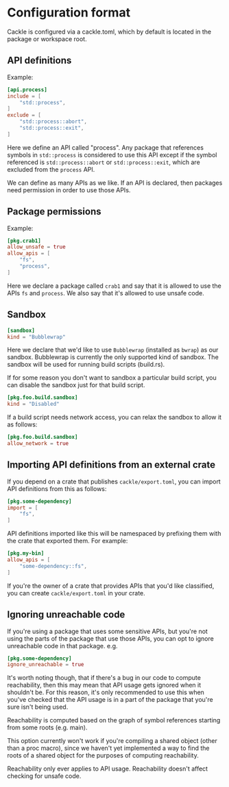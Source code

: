 # Configuration format

Cackle is configured via a cackle.toml, which by default is located in the package or workspace
root.

## API definitions

Example:

```toml
[api.process]
include = [
    "std::process",
]
exclude = [
    "std::process::abort",
    "std::process::exit",
]
```

Here we define an API called "process". Any package that references symbols in `std::process` is
considered to use this API except if the symbol referenced is `std::process::abort` or
`std::process::exit`, which are excluded from the `process` API.

We can define as many APIs as we like. If an API is declared, then packages need permission in order
to use those APIs.

## Package permissions

Example:

```toml
[pkg.crab1]
allow_unsafe = true
allow_apis = [
    "fs",
    "process",
]
```

Here we declare a package called `crab1` and say that it is allowed to use the APIs `fs` and
`process`. We also say that it's allowed to use unsafe code.

## Sandbox

```toml
[sandbox]
kind = "Bubblewrap"
```

Here we declare that we'd like to use `Bubblewrap` (installed as `bwrap`) as our sandbox. Bubblewrap
is currently the only supported kind of sandbox. The sandbox will be used for running build scripts
(build.rs).

If for some reason you don't want to sandbox a particular build script, you can disable the sandbox
just for that build script.

```toml
[pkg.foo.build.sandbox]
kind = "Disabled"
```

If a build script needs network access, you can relax the sandbox to allow it as follows:

```toml
[pkg.foo.build.sandbox]
allow_network = true
```

## Importing API definitions from an external crate

If you depend on a crate that publishes `cackle/export.toml`, you can import API definitions from
this as follows:

```toml
[pkg.some-dependency]
import = [
    "fs",
]
```

API definitions imported like this will be namespaced by prefixing them with the crate that exported
them. For example:

```toml
[pkg.my-bin]
allow_apis = [
    "some-dependency::fs",
]
```

If you're the owner of a crate that provides APIs that you'd like classified, you can create
`cackle/export.toml` in your crate.

## Ignoring unreachable code

If you're using a package that uses some sensitive APIs, but you're not using the parts of the
package that use those APIs, you can opt to ignore unreachable code in that package. e.g.

```toml
[pkg.some-dependency]
ignore_unreachable = true
```

It's worth noting though, that if there's a bug in our code to compute reachability, then this may
mean that API usage gets ignored when it shouldn't be. For this reason, it's only recommended to use
this when you've checked that the API usage is in a part of the package that you're sure isn't being
used.

Reachability is computed based on the graph of symbol references starting from some roots (e.g.
main).

This option currently won't work if you're compiling a shared object (other than a proc macro),
since we haven't yet implemented a way to find the roots of a shared object for the purposes of
computing reachability.

Reachability only ever applies to API usage. Reachability doesn't affect checking for unsafe code.
